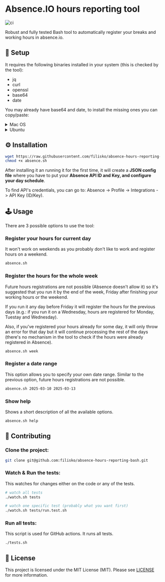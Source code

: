 # Absence.IO hours reporting tool

![ci](https://github.com/filisko/absence-hours-reporting-bash/actions/workflows/main.yaml/badge.svg)

Robust and fully tested Bash tool to automatically register your breaks and working hours in absence.io.

## 🔧 Setup

It requires the following binaries installed in your system (this is checked by the tool):
- jq
- curl
- openssl
- base64
- date

You may already have base64 and date, to install the missing ones you can copy/paste:

<details>
<summary>Mac OS</summary>
  
```sh
brew install jq curl openssl
```

</details>

<details>
<summary>Ubuntu</summary>
  
```sh
sudo apt-get install -y jq curl openssl
```

</details>

## ⚙️ Installation

```sh
wget https://raw.githubusercontent.com/filisko/absence-hours-reporting-bash/refs/heads/main/src/absence.sh
chmod +x absence.sh
```

After installing it an running it for the first time, it will create a **JSON config file** where you have to put your **Absence API ID and Key, and configure your day schedule**.

To find API's credentials, you can go to: Absence -> Profile -> Integrations -> API Key (ID/Key).

## 🕹️ Usage

There are 3 possible options to use the tool:

### Register your hours for current day

It won't work on weekends as you probably don't like to work and register hours on a weekend.

```sh
absence.sh
```

### Register the hours for the whole week

Future hours registrations are not possible (Absence doesn't allow it) so it's suggested that you run it by the end of the week, Friday after finishing your working hours or the weekend.

If you run it any day before Friday it will register the hours for the previous days (e.g.: if you run it on a Wednesday, hours are registered for Monday, Tuestay and Wednesday).

Also, if you've registered your hours already for some day, it will only throw an error for that day but it will continue processing the rest of the days (there's no mechanism in the tool to check if the hours were already registered in Absence). 

```sh
absence.sh week
```

### Register a date range

This option allows you to specify your own date range. Similar to the previous option, future hours registrations are not possible.

```sh
absence.sh 2025-03-10 2025-03-13
```

### Show help

Shows a short description of all the available options.

```sh
absence.sh help
```

## 🤝 Contributing

### Clone the project:

```sh
git clone git@github.com:filisko/absence-hours-reporting-bash.git
```

### Watch & Run the tests:

This watches for changes either on the code or any of the tests.

```sh
# watch all tests
./watch.sh tests

# watch one specific test (probably what you want first)
./watch.sh tests/run.test.sh
```

### Run all tests:

This script is used for GitHub actions. It runs all tests.

```sh
./tests.sh
```

## 🧾 License

This project is licensed under the MIT License (MIT). Please see [LICENSE](https://github.com/filisko/absence-hours-reporting-bash/blob/main/LICENSE)
 for more information.
